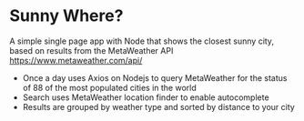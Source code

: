 # Sunny Where?

A simple single page app with Node that shows the closest sunny city, based on results from the MetaWeather API <https://www.metaweather.com/api/>

- Once a day uses Axios on Nodejs to query MetaWeather for the status of 88 of the most populated cities in the world
- Search uses MetaWeather location finder to enable autocomplete
- Results are grouped by weather type and sorted by distance to your city
